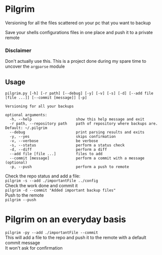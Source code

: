 # Pilgrim

Versioning for all the files scattered on your pc that you want to backup

Save your shells configurations files in one place and push it to a private remote

### Disclaimer

Don't actually use this.
This is a project done during my spare time to uncover the `argparse` module

## Usage

```
pilgrim.py [-h] [-r path] [--debug] [-y] [-v] [-s] [-d] [--add file [file ...]] [--commit [message]] [-p]

Versioning for all your backups

optional arguments:
  -h, --help                    show this help message and exit
  -r path, --repository path    path of repository where backups are. Default: ~/.pilgrim
  --debug                       print parsing results and exits
  -y, --yes                     skips confirmation
  -v, --verbose                 be verbose
  -s, --status                  perform a status check
  -d, --diff                    perform a diff
  --add file [file ...]         files to add
  --commit [message]            perform a commit with a message (optional)
  -p, --push                    perform a push to remote
```


Check the repo status and add a file:<br />
`pilgrim -s --add ./importantFile ../config `<br />
Check the work done and commit it<br />
`pilgrim -d --commit "Added important backup files"`<br />
Push to the remote<br />
`pilgrim --push`<br />


# Pilgrim on an everyday basis

`pilgrim -py --add ./importantFile --commit`<br />
This will add a file to the repo and push it to the remote with a default commit message<br />
It won't ask for confirmation<br />